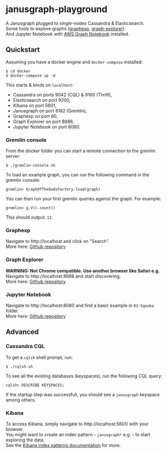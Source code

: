 # janusgraph-playground
A Janusgraph plugged to single-nodes Cassandra &amp; Elasticsearch.   
Some tools to explore graphs ([graphexp](https://github.com/armandleopold/graphexp), [graph-explorer](https://github.com/invanalabs/invana-studio)).   
And Jupyter Notebook with [AWS Graph Notebook](https://github.com/aws/graph-notebook) installed.

## Quickstart
Assuming you have a docker engine and `docker-compose` installed:
```
$ cd docker
$ docker-compose up -d
```
This starts & binds on `localhost`:
- Cassandra on ports 9042 (CQL) & 9160 (Thrift),
- Elasticsearch on port 9200,
- Kibana on port 5601,
- Janusgraph on port 8182 (Gremlin),
- Graphexp on port 80,
- Graph Explorer on port 8888,
- Jupyter Notebook on port 8080.

### Gremlin console
From the docker folder you can start a remote connection to the gremlin server:
```
$ ./gremlin-console.sh
```
To load an example graph, you can run the following command in the gremlin console:
```
gremlin> GraphOfTheGodsFactory.load(graph)
```
You can then run your first gremlin queries against the graph. For example:
```
gremlin> g.V().count()
```
This should output: `12`.

### Graphexp
Navigate to http://localhost and click on "Search".   
More here: [Github repository](https://github.com/armandleopold/graphexp)

### Graph Explorer
**WARNING: Not Chrome compatible. Use another browser like Safari e.g.**   
Navigate to http://localhost:8888 and start discovering.   
More here: [Github repository](https://github.com/invanalabs/invana-studio)

### Jupyter Notebook
Navigate to http://localhost:8080 and find a basic example in `03-Sqooba` folder.   
More here: [Github repository](https://github.com/aws/graph-notebook)

## Advanced

### Cassandra CQL
To get a `cqlsh` shell prompt, run:
```
$ ./cqlsh.sh 
```
To see all the existing databases (keyspaces), run the following CQL query:
```
cqlsh> DESCRIBE KEYSPACES;
```
If the startup step was successfull, you should see a `janusgraph` keyspace among others.

### Kibana
To access Kibana, simply navigate to http://localhost:5601/ with your browser.   
You might want to create an index pattern - `janusgraph*` e.g. - to start exploring the data.   
See the [Kibana index patterns documentation](https://www.elastic.co/guide/en/kibana/current/index-patterns.html) for more.
